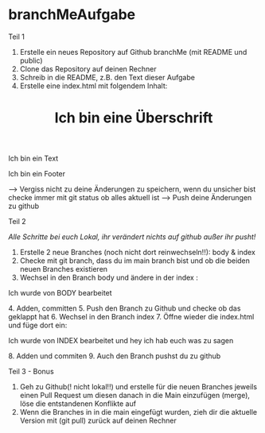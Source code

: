 # branchMeAufgabe
Teil 1

1. Erstelle ein neues Repository auf Github branchMe (mit README und public)
2. Clone das Repository auf deinen Rechner
3. Schreib in die README, z.B. den Text dieser Aufgabe
4. Erstelle eine index.html mit folgendem Inhalt:
<!DOCTYPE html>
<html>
 <head>
  <meta charset="UTF-8">
  <title>Document</title>
 </head>
 <body>
  <header>
   <h1>Ich bin eine Überschrift</h1>
  </header>
  <main>
   <p>Ich bin ein Text</p>
  </main>
  <footer>
   <p>Ich bin ein Footer</p>
  </footer>
 </body>
</html>
--> Vergiss nicht zu deine Änderungen zu speichern, wenn du unsicher bist checke immer mit git status ob alles aktuell ist
--> Push deine Änderungen zu github

Teil 2

*Alle Schritte bei euch Lokal, ihr verändert nichts auf github außer ihr pusht!*
1. Erstelle 2 neue Branches (noch nicht dort reinwechseln!!): body & index
2. Checke mit git branch, dass du im main branch bist und ob die beiden neuen Branches existieren
3. Wechsel in den Branch body und ändere in der index :
  <main>
   <p>Ich wurde von BODY bearbeitet</p>
  </main>
4.  Adden, committen
5. Push den Branch zu Github und checke ob das geklappt hat
6. Wechsel in den Branch index
7. Öffne wieder die index.html und füge dort ein:
  <main>
   <p>Ich wurde von INDEX bearbeitet und hey ich hab euch was zu sagen</p>
  </main>
8. Adden und commiten
9. Auch den Branch pushst du zu github

Teil 3 - Bonus
1. Geh zu Github(! nicht lokal!!) und erstelle für die neuen Branches jeweils einen Pull Request um diesen danach in die Main einzufügen (merge), löse die entstandenen Konflikte auf
2. Wenn die Branches in in die main eingefügt wurden, zieh dir die aktuelle Version mit (git pull) zurück auf deinen Rechner